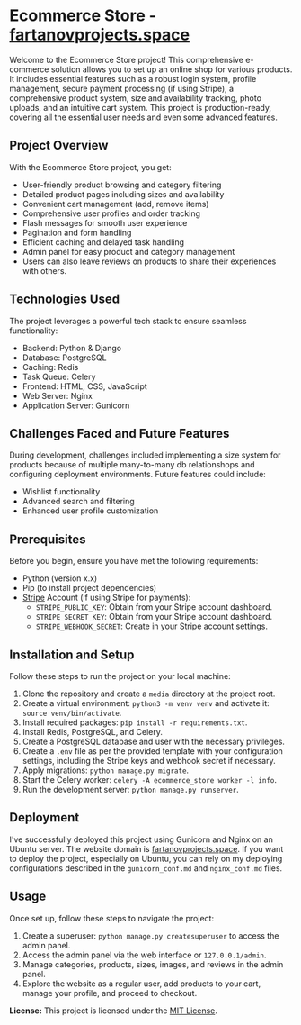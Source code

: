 # Ecommerce Store - [fartanovprojects.space](http://fartanovprojects.space)

Welcome to the Ecommerce Store project! This comprehensive e-commerce solution allows you to set up an online shop for various products. It includes essential features such as a robust login system, profile management, secure payment processing (if using Stripe), a comprehensive product system, size and availability tracking, photo uploads, and an intuitive cart system. This project is production-ready, covering all the essential user needs and even some advanced features.

## Project Overview

With the Ecommerce Store project, you get:

- User-friendly product browsing and category filtering
- Detailed product pages including sizes and availability
- Convenient cart management (add, remove items)
- Comprehensive user profiles and order tracking
- Flash messages for smooth user experience
- Pagination and form handling
- Efficient caching and delayed task handling
- Admin panel for easy product and category management
- Users can also leave reviews on products to share their experiences with others.


## Technologies Used

The project leverages a powerful tech stack to ensure seamless functionality:

- Backend: Python & Django
- Database: PostgreSQL
- Caching: Redis
- Task Queue: Celery
- Frontend: HTML, CSS, JavaScript
- Web Server: Nginx
- Application Server: Gunicorn

## Challenges Faced and Future Features

During development, challenges included implementing a size system for products because of multiple many-to-many db relationshops and configuring deployment environments. Future features could include:

- Wishlist functionality
- Advanced search and filtering
- Enhanced user profile customization

## Prerequisites

Before you begin, ensure you have met the following requirements:

- Python (version x.x)
- Pip (to install project dependencies)
- [Stripe](https://stripe.com) Account (if using Stripe for payments):
  - `STRIPE_PUBLIC_KEY`: Obtain from your Stripe account dashboard.
  - `STRIPE_SECRET_KEY`: Obtain from your Stripe account dashboard.
  - `STRIPE_WEBHOOK_SECRET`: Create in your Stripe account settings.

## Installation and Setup

Follow these steps to run the project on your local machine:

1. Clone the repository and create a `media` directory at the project root.
2. Create a virtual environment: `python3 -m venv venv` and activate it: `source venv/bin/activate`.
3. Install required packages: `pip install -r requirements.txt`.
4. Install Redis, PostgreSQL, and Celery.
5. Create a PostgreSQL database and user with the necessary privileges.
6. Create a `.env` file as per the provided template with your configuration settings, including the Stripe keys and webhook secret if necessary.
7. Apply migrations: `python manage.py migrate`.
8. Start the Celery worker: `celery -A ecommerce_store worker -l info`.
9. Run the development server: `python manage.py runserver`.

## Deployment

I've successfully deployed this project using Gunicorn and Nginx on an Ubuntu server. The website domain is [fartanovprojects.space](http://fartanovprojects.space). If you want to deploy the project, especially on Ubuntu, you can rely on my deploying configurations described in the `gunicorn_conf.md` and `nginx_conf.md` files.

## Usage

Once set up, follow these steps to navigate the project:

1. Create a superuser: `python manage.py createsuperuser` to access the admin panel.
2. Access the admin panel via the web interface or `127.0.0.1/admin`.
3. Manage categories, products, sizes, images, and reviews in the admin panel.
4. Explore the website as a regular user, add products to your cart, manage your profile, and proceed to checkout.

**License:** This project is licensed under the [MIT License](LICENSE).
